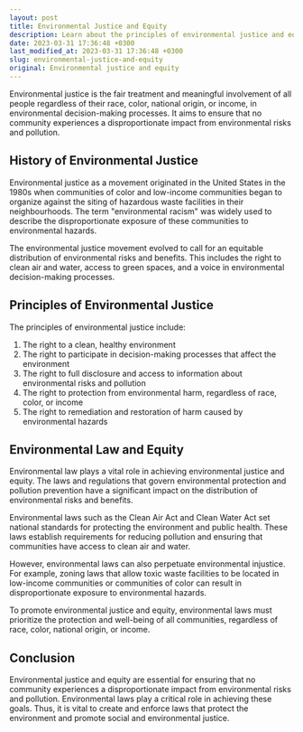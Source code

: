 ```yaml
---
layout: post
title: Environmental Justice and Equity
description: Learn about the principles of environmental justice and equity, and how environmental law shapes it.
date: 2023-03-31 17:36:48 +0300
last_modified_at: 2023-03-31 17:36:48 +0300
slug: environmental-justice-and-equity
original: Environmental justice and equity
---
```


Environmental justice is the fair treatment and meaningful involvement of all people regardless of their race, color, national origin, or income, in environmental decision-making processes. It aims to ensure that no community experiences a disproportionate impact from environmental risks and pollution.

## History of Environmental Justice

Environmental justice as a movement originated in the United States in the 1980s when communities of color and low-income communities began to organize against the siting of hazardous waste facilities in their neighbourhoods. The term "environmental racism" was widely used to describe the disproportionate exposure of these communities to environmental hazards.

The environmental justice movement evolved to call for an equitable distribution of environmental risks and benefits. This includes the right to clean air and water, access to green spaces, and a voice in environmental decision-making processes.

## Principles of Environmental Justice

The principles of environmental justice include:

1. The right to a clean, healthy environment
2. The right to participate in decision-making processes that affect the environment
3. The right to full disclosure and access to information about environmental risks and pollution
4. The right to protection from environmental harm, regardless of race, color, or income
5. The right to remediation and restoration of harm caused by environmental hazards

## Environmental Law and Equity

Environmental law plays a vital role in achieving environmental justice and equity. The laws and regulations that govern environmental protection and pollution prevention have a significant impact on the distribution of environmental risks and benefits.

Environmental laws such as the Clean Air Act and Clean Water Act set national standards for protecting the environment and public health. These laws establish requirements for reducing pollution and ensuring that communities have access to clean air and water.

However, environmental laws can also perpetuate environmental injustice. For example, zoning laws that allow toxic waste facilities to be located in low-income communities or communities of color can result in disproportionate exposure to environmental hazards.

To promote environmental justice and equity, environmental laws must prioritize the protection and well-being of all communities, regardless of race, color, national origin, or income.

## Conclusion

Environmental justice and equity are essential for ensuring that no community experiences a disproportionate impact from environmental risks and pollution. Environmental laws play a critical role in achieving these goals. Thus, it is vital to create and enforce laws that protect the environment and promote social and environmental justice.